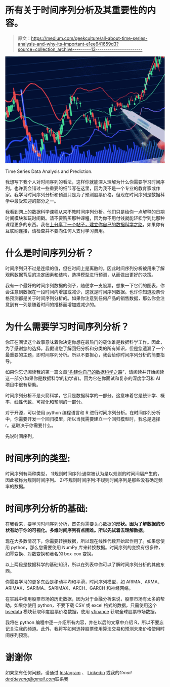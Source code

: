 # 所有关于时间序列分析及其重要性的内容。

> 原文：<https://medium.com/geekculture/all-about-time-series-analysis-and-why-its-important-e1ee641659d3?source=collection_archive---------13----------------------->

![](img/4e8c337f3caa0d031e5d1818c8e9f4d8.png)

Time Series Data Analysis and Prediction.

我想写下我个人对时间序列的看法，这样你就能深入理解为什么你需要学习时间序列。也许我会错过一些重要的细节写在这里，因为我不是一个专业的教育家或作家。我学习时间序列分析和预测只是为了预测股票价格，但现在时间序列是数据科学中最受欢迎的部分之一。

我看到网上的数据科学课程从来不教时间序列分析。他们只是给你一点解释的日期时间模块和玩时间戳。请不要购买那种课程，因为你不用付钱就能轻松学到比那种课程更多的东西。我在[上分享了一个帖子，建立你自己的数据科学之路](/geekculture/build-your-own-data-science-path-6ffa3944f331)，如果你有互联网连接，请检查并不要向任何人支付学习费用。

# **什么是时间序列分析？**

时间序列只不过是连续的值，但在时间上是离散的。因此时间序列分析被用来了解观察数据背后的决定因素和结构，选择模型进行预测，从而做出更好的决策。

我有一个最好的时间序列数据的例子，随便拿一支股票，想象一下它们的图表，你会注意到数据在一段时间内增加或减少，这就是时间序列数据。也许你知道股票价格预测都是关于时间序列分析的。如果你注意到任何产品的销售数据，那么你会注意到有一列是随着时间的推移而增加或减少的。

# **为什么需要学习时间序列分析？**

你正在阅读这个故事意味着你决定你想在最热门的载体谁是数据科学工作。因此，为了感谢您的选择，我假设您了解回归分析和分类的所有知识，但是您遗漏了一个最重要的主题，即时间序列分析。所以不要担心，我会给你时间序列分析的简要指导。

如果你忘记阅读我的第一篇文章[“构建你自己的数据科学之路](/geekculture/build-your-own-data-science-path-6ffa3944f331)”，请阅读并开始阅读这一部分(如果你是数据科学的初学者)。因为它在你面试和复杂的深度学习和 AI 项目中很有帮助。

时间序列分析不是火箭科学，它只是数据科学的一部分。这意味着它是统计学、概率、线性代数、可视化和预测的一部分。

对于开源，可以使用 python 编程语言和 R 进行时间序列分析。在时间序列分析中，你需要开发一个回归模型，所以当我需要建立一个回归模型时，我总是选择 r。这取决于你需要什么。

先说时间序列。

# **时间序列的类型:**

时间序列有两种类型，
1)规则时间序列:通常被认为是以规则的时间间隔产生的，因此被称为规则时间序列。
2)不规则时间序列:不规则时间序列是那些没有确定频率的数据。

# 时间序列分析的基础:

在我看来，要学习时间序列分析，首先你需要关心数据的**形状。因为了解数据的形状有助于你的可视化。多维时间序列有点困难。所以先试着去理解数据。**

现在大多数情况下，你需要转换数据，所以现在线性代数开始起作用了。如果您使用 python，那么您需要使用 NumPy 库来转换数据。时间序列的变换有很多种，如幂变换、对数变换和著名的 box-cox 变换。

以上两段是数据科学的基础知识，所以在列表中你可以了解时间序列分析的其他东西。

你需要学习的更多东西是移动平均和平滑，时间序列模型，如 ARIMA、ARMA、ARIMAX、SARIMA、SARIMAX、ARCH、GARCH 和神经网络。

在实践中使用股票市场的历史数据，因为对于金融分析来说，股票市场有太多的帮助。如果你使用 python，不要下载 CSV 或 excel 格式的数据，只需使用这个 [bsedata](https://pypi.org/project/bsedata/) 模块获取印度股票价格数据，使用 [yfinance](https://pypi.org/project/yfinance/) 获取全球股票市场数据。

我将在 python 编程中逐一介绍所有内容，并在以后的文章中介绍 R，所以不要忘记关注我的频道。此外，我将写如何选择股票使用算法交易和预测未来价格使用时间序列预测。

# 谢谢你

如果您有任何问题，请通过 [Instagram](https://www.instagram.com/devang.danidharia/) 、 [Linkedin](https://www.linkedin.com/in/devang-danidharia-366a15184/) 或我的*Gmail dnddevang@gmail.com*联系我